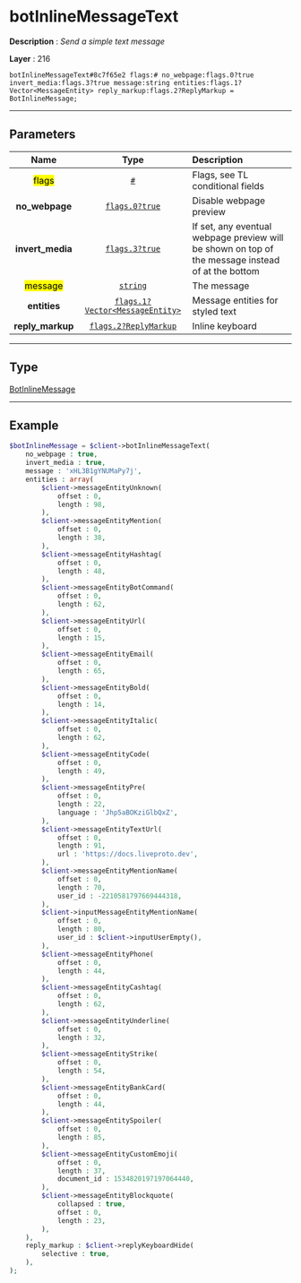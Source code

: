 # botInlineMessageText

**Description** : *Send a simple text message*

**Layer** : 216

```tl
botInlineMessageText#8c7f65e2 flags:# no_webpage:flags.0?true invert_media:flags.3?true message:string entities:flags.1?Vector<MessageEntity> reply_markup:flags.2?ReplyMarkup = BotInlineMessage;
```

---

## Parameters

| Name | Type | Description |
| :---: | :---: | :--- |
| <mark>flags</mark> | [`#`](type/#) | Flags, see TL conditional fields |
| **no_webpage** | [`flags.0?true`](type/true) | Disable webpage preview |
| **invert_media** | [`flags.3?true`](type/true) | If set, any eventual webpage preview will be shown on top of the message instead of at the bottom |
| <mark>message</mark> | [`string`](type/string) | The message |
| **entities** | [`flags.1?Vector<MessageEntity>`](type/MessageEntity) | Message entities for styled text |
| **reply_markup** | [`flags.2?ReplyMarkup`](type/ReplyMarkup) | Inline keyboard |

---

## Type

[BotInlineMessage](type/BotInlineMessage)

---

## Example

```php
$botInlineMessage = $client->botInlineMessageText(
	no_webpage : true,
	invert_media : true,
	message : 'xHL3B1gYNUMaPy7j',
	entities : array(
		$client->messageEntityUnknown(
			offset : 0,
			length : 98,
		),
		$client->messageEntityMention(
			offset : 0,
			length : 38,
		),
		$client->messageEntityHashtag(
			offset : 0,
			length : 48,
		),
		$client->messageEntityBotCommand(
			offset : 0,
			length : 62,
		),
		$client->messageEntityUrl(
			offset : 0,
			length : 15,
		),
		$client->messageEntityEmail(
			offset : 0,
			length : 65,
		),
		$client->messageEntityBold(
			offset : 0,
			length : 14,
		),
		$client->messageEntityItalic(
			offset : 0,
			length : 62,
		),
		$client->messageEntityCode(
			offset : 0,
			length : 49,
		),
		$client->messageEntityPre(
			offset : 0,
			length : 22,
			language : 'Jhp5aBOKziGlbQxZ',
		),
		$client->messageEntityTextUrl(
			offset : 0,
			length : 91,
			url : 'https://docs.liveproto.dev',
		),
		$client->messageEntityMentionName(
			offset : 0,
			length : 70,
			user_id : -2210581797669444318,
		),
		$client->inputMessageEntityMentionName(
			offset : 0,
			length : 80,
			user_id : $client->inputUserEmpty(),
		),
		$client->messageEntityPhone(
			offset : 0,
			length : 44,
		),
		$client->messageEntityCashtag(
			offset : 0,
			length : 62,
		),
		$client->messageEntityUnderline(
			offset : 0,
			length : 32,
		),
		$client->messageEntityStrike(
			offset : 0,
			length : 54,
		),
		$client->messageEntityBankCard(
			offset : 0,
			length : 44,
		),
		$client->messageEntitySpoiler(
			offset : 0,
			length : 85,
		),
		$client->messageEntityCustomEmoji(
			offset : 0,
			length : 37,
			document_id : 1534820197197064440,
		),
		$client->messageEntityBlockquote(
			collapsed : true,
			offset : 0,
			length : 23,
		),
	),
	reply_markup : $client->replyKeyboardHide(
		selective : true,
	),
);
```
